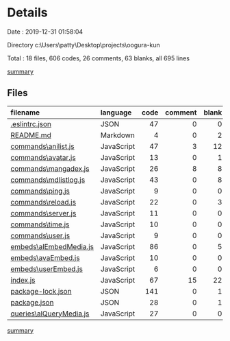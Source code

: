 # Details

Date : 2019-12-31 01:58:04

Directory c:\Users\patty\Desktop\projects\oogura-kun

Total : 18 files,  606 codes, 26 comments, 63 blanks, all 695 lines

[summary](results.md)

## Files
| filename | language | code | comment | blank | total |
| :--- | :--- | ---: | ---: | ---: | ---: |
| [.eslintrc.json](file:///c%3A/Users/patty/Desktop/projects/oogura-kun/.eslintrc.json) | JSON | 47 | 0 | 0 | 47 |
| [README.md](file:///c%3A/Users/patty/Desktop/projects/oogura-kun/README.md) | Markdown | 4 | 0 | 2 | 6 |
| [commands\anilist.js](file:///c%3A/Users/patty/Desktop/projects/oogura-kun/commands/anilist.js) | JavaScript | 47 | 3 | 12 | 62 |
| [commands\avatar.js](file:///c%3A/Users/patty/Desktop/projects/oogura-kun/commands/avatar.js) | JavaScript | 13 | 0 | 1 | 14 |
| [commands\mangadex.js](file:///c%3A/Users/patty/Desktop/projects/oogura-kun/commands/mangadex.js) | JavaScript | 26 | 8 | 8 | 42 |
| [commands\mdlistlog.js](file:///c%3A/Users/patty/Desktop/projects/oogura-kun/commands/mdlistlog.js) | JavaScript | 43 | 0 | 8 | 51 |
| [commands\ping.js](file:///c%3A/Users/patty/Desktop/projects/oogura-kun/commands/ping.js) | JavaScript | 9 | 0 | 0 | 9 |
| [commands\reload.js](file:///c%3A/Users/patty/Desktop/projects/oogura-kun/commands/reload.js) | JavaScript | 22 | 0 | 3 | 25 |
| [commands\server.js](file:///c%3A/Users/patty/Desktop/projects/oogura-kun/commands/server.js) | JavaScript | 11 | 0 | 0 | 11 |
| [commands\time.js](file:///c%3A/Users/patty/Desktop/projects/oogura-kun/commands/time.js) | JavaScript | 10 | 0 | 0 | 10 |
| [commands\user.js](file:///c%3A/Users/patty/Desktop/projects/oogura-kun/commands/user.js) | JavaScript | 9 | 0 | 0 | 9 |
| [embeds\alEmbedMedia.js](file:///c%3A/Users/patty/Desktop/projects/oogura-kun/embeds/alEmbedMedia.js) | JavaScript | 86 | 0 | 5 | 91 |
| [embeds\avaEmbed.js](file:///c%3A/Users/patty/Desktop/projects/oogura-kun/embeds/avaEmbed.js) | JavaScript | 10 | 0 | 0 | 10 |
| [embeds\userEmbed.js](file:///c%3A/Users/patty/Desktop/projects/oogura-kun/embeds/userEmbed.js) | JavaScript | 6 | 0 | 0 | 6 |
| [index.js](file:///c%3A/Users/patty/Desktop/projects/oogura-kun/index.js) | JavaScript | 67 | 15 | 22 | 104 |
| [package-lock.json](file:///c%3A/Users/patty/Desktop/projects/oogura-kun/package-lock.json) | JSON | 141 | 0 | 1 | 142 |
| [package.json](file:///c%3A/Users/patty/Desktop/projects/oogura-kun/package.json) | JSON | 28 | 0 | 1 | 29 |
| [queries\alQueryMedia.js](file:///c%3A/Users/patty/Desktop/projects/oogura-kun/queries/alQueryMedia.js) | JavaScript | 27 | 0 | 0 | 27 |

[summary](results.md)